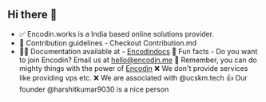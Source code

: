 ## Hi there 👋

- ✅ Encodin.works is a India based online solutions provider.
- 🌈 Contribution guidelines - Checkout Contribution.md
- 👩‍💻 Documentation available at - [Encodindocs](https://encodin.me/docs)
🍿 Fun facts - Do you want to join Encodin? Email us at hello@encodin.me
🧙 Remember, you can do mighty things with the power of [Encodin](https://encodin.works)
❌ We don't provide services like providing vps etc.
❌ We are associated with @ucskm.tech
👍 Our founder @harshitkumar9030 is a nice person
